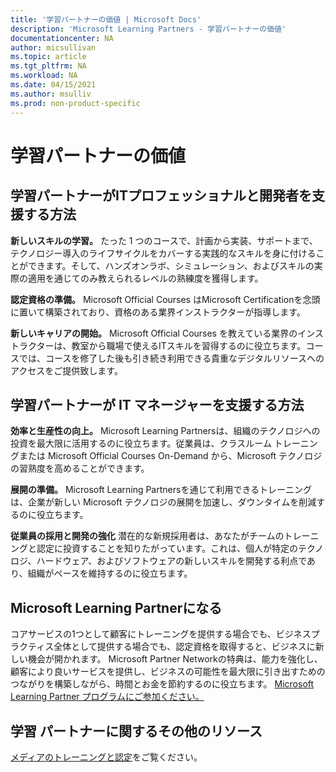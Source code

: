 ```yaml
---
title: '学習パートナーの価値 | Microsoft Docs'
description: 'Microsoft Learning Partners - 学習パートナーの価値'
documentationcenter: NA
author: micsullivan
ms.topic: article
ms.tgt_pltfrm: NA
ms.workload: NA
ms.date: 04/15/2021
ms.author: msulliv
ms.prod: non-product-specific
---
```

# 学習パートナーの価値

## 学習パートナーがITプロフェッショナルと開発者を支援する方法

**新しいスキルの学習。** たった 1 つのコースで、計画から実装、サポートまで、テクノロジー導入のライフサイクルをカバーする実践的なスキルを身に付けることができます。そして、ハンズオンラボ、シミュレーション、およびスキルの実際の適用を通じてのみ教えられるレベルの熟練度を獲得します。

**認定資格の準備。** Microsoft Official Courses はMicrosoft Certificationを念頭に置いて構築されており、資格のある業界インストラクターが指導します。

**新しいキャリアの開始。** Microsoft Official Courses を教えている業界のインストラクターは、教室から職場で使えるITスキルを習得するのに役立ちます。コースでは、コースを修了した後も引き続き利用できる貴重なデジタルリソースへのアクセスをご提供致します。

## 学習パートナーが IT マネージャーを支援する方法

**効率と生産性の向上。** Microsoft Learning Partnersは、組織のテクノロジへの投資を最大限に活用するのに役立ちます。従業員は、クラスルーム トレーニングまたは Microsoft Official Courses On-Demand から、Microsoft テクノロジの習熟度を高めることができます。

**展開の準備。** Microsoft Learning Partnersを通じて利用できるトレーニングは、企業が新しい Microsoft テクノロジの展開を加速し、ダウンタイムを削減するのに役立ちます。

**従業員の採用と開発の強化** 潜在的な新規採用者は、あなたがチームのトレーニングと認定に投資することを知りたがっています。これは、個人が特定のテクノロジ、ハードウェア、およびソフトウェアの新しいスキルを開発する利点であり、組織がペースを維持するのに役立ちます。

## Microsoft Learning Partnerになる

コアサービスの1つとして顧客にトレーニングを提供する場合でも、ビジネスプラクティス全体として提供する場合でも、認定資格を取得すると、ビジネスに新しい機会が開かれます。 Microsoft Partner Networkの特典は、能力を強化し、顧客により良いサービスを提供し、ビジネスの可能性を最大限に引き出すためのつながりを構築しながら、時間とお金を節約するのに役立ちます。 [Microsoft Learning Partner プログラムにご参加ください。](https://partner.microsoft.com/membership/learning-partners)

## 学習 パートナーに関するその他のリソース

[メディアのトレーニングと認定](/learn/certifications/media)をご覧ください。